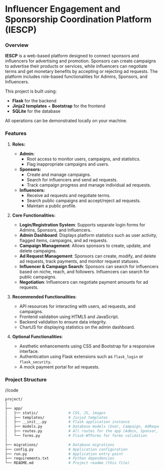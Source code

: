 # Influencer Engagement and Sponsorship Coordination Platform (IESCP)

### Overview
**IESCP** is a web-based platform designed to connect sponsors and influencers for advertising and promotion. Sponsors can create campaigns to advertise their products or services, while influencers can negotiate terms and get monetary benefits by accepting or rejecting ad requests. The platform includes role-based functionalities for Admins, Sponsors, and Influencers.

This project is built using:
- **Flask** for the backend
- **Jinja2 templates** + **Bootstrap** for the frontend
- **SQLite** for the database

All operations can be demonstrated locally on your machine.

### Features

1. **Roles:**
    - **Admin:**
      - Root access to monitor users, campaigns, and statistics.
      - Flag inappropriate campaigns and users.
    - **Sponsors:**
      - Create and manage campaigns.
      - Search for influencers and send ad requests.
      - Track campaign progress and manage individual ad requests.
    - **Influencers:**
      - Receive ad requests and negotiate terms.
      - Search public campaigns and accept/reject ad requests.
      - Maintain a public profile.

2. **Core Functionalities:**
    - **Login/Registration System**: Supports separate login forms for Admins, Sponsors, and Influencers.
    - **Admin Dashboard**: Displays platform statistics such as user activity, flagged items, campaigns, and ad requests.
    - **Campaign Management**: Allows sponsors to create, update, and delete campaigns.
    - **Ad Request Management**: Sponsors can create, modify, and delete ad requests, track payments, and monitor request statuses.
    - **Influencer & Campaign Search**: Sponsors can search for influencers based on niche, reach, and followers. Influencers can search for public campaigns.
    - **Negotiation**: Influencers can negotiate payment amounts for ad requests.

3. **Recommended Functionalities**:
    - API resources for interacting with users, ad requests, and campaigns.
    - Frontend validation using HTML5 and JavaScript.
    - Backend validation to ensure data integrity.
    - ChartJS for displaying statistics on the admin dashboard.

4. **Optional Functionalities**:
    - Aesthetic enhancements using CSS and Bootstrap for a responsive interface.
    - Authentication using Flask extensions such as `flask_login` or `flask_security`.
    - A mock payment portal for ad requests.

### Project Structure

//code
```graphql
project/
│
├── app/
│   ├── static/              # CSS, JS, images
│   ├── templates/           # Jinja2 templates
│   ├── __init__.py          # Flask application instance
│   ├── models.py            # Database models (User, Campaign, AdRequest)
│   ├── routes.py            # All routes for the app (Admin, Sponsor, Influencer)
│   └── forms.py             # Flask-WTForms for forms validation
│
├── migrations/              # Database migrations
├── config.py                # Application configuration
├── run.py                   # Application entry point
├── requirements.txt         # Python dependencies
└── README.md                # Project readme (this file)
